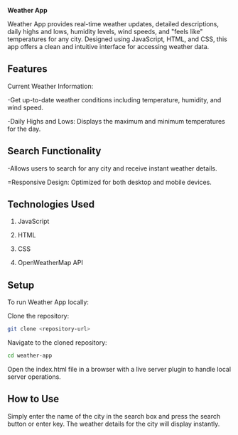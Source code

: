 **Weather App**


Weather App provides real-time weather updates, detailed descriptions, daily highs and lows, humidity levels, wind speeds, and "feels like" temperatures for any city. Designed using JavaScript, HTML, and CSS, this app offers a clean and intuitive interface for accessing weather data.


## Features


Current Weather Information: 


-Get up-to-date weather conditions including temperature, humidity, and wind speed.


-Daily Highs and Lows: Displays the maximum and minimum temperatures for the day.

## Search Functionality


-Allows users to search for any city and receive instant weather details.


=Responsive Design: Optimized for both desktop and mobile devices.

## Technologies Used


1. JavaScript


2. HTML


3. CSS


4. OpenWeatherMap API

## Setup


To run Weather App locally:

Clone the repository:
```bash
git clone <repository-url>
```
Navigate to the cloned repository:
```bash
cd weather-app
```
Open the index.html file in a browser with a live server plugin to handle local server operations.


## How to Use
Simply enter the name of the city in the search box and press the search button or enter key. The weather details for the city will display instantly.


